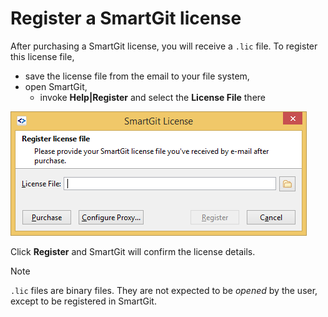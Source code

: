 # Register a SmartGit license

After purchasing a SmartGit license, you will receive a `.lic` file.
To register this license file,
- save the license file from the email to your file system,
- open SmartGit,
	- invoke **Help\|Register** and select the **License File** there

![](images/register-a-smartgit-license.png)

Click **Register** and SmartGit will confirm the license details.


> [!NOTE]
> `.lic` files are binary files.
> They are not expected to be *opened* by the user, except to be registered in SmartGit.




